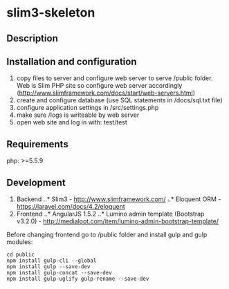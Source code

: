 # slim3-skeleton

## Description


## Installation and configuration

1. copy files to server and configure web server to serve /public folder. Web is Slim PHP site so configure web server accordingly (http://www.slimframework.com/docs/start/web-servers.html)
2. create and configure database (use SQL statements in /docs/sql.txt file)
3. configure application settings in /src/settings.php
4. make sure /logs is writeable by web server
5. open web site and log in with: test/test

## Requirements

php: >=5.5.9

## Development

1. Backend
..* Slim3 - http://www.slimframework.com/
..* Eloquent ORM - https://laravel.com/docs/4.2/eloquent
2. Frontend
..* AngularJS 1.5.2
..* Lumino admin template (Bootstrap v3.2.0) - http://medialoot.com/item/lumino-admin-bootstrap-template/ 

Before changing frontend go to /public folder and install gulp and gulp modules:
```
cd public
npm install gulp-cli --global
npm install gulp --save-dev
npm install gulp-concat --save-dev
npm install gulp-uglify gulp-rename --save-dev
```